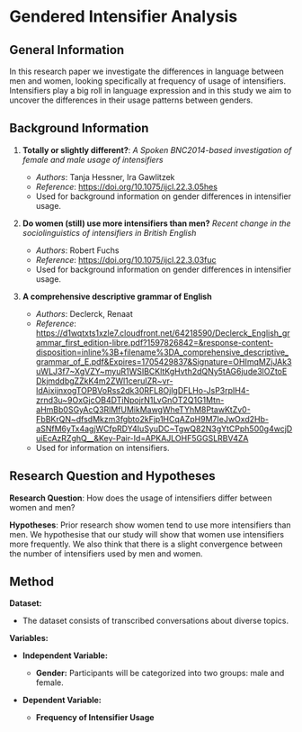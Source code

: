 # Gendered Intensifier Analysis

## General Information

In this research paper we investigate the differences in language between men and women, looking specifically at frequency of usage of intensifiers. Intensifiers play a big roll in language expression and in this study we aim to uncover the differences in their usage patterns between genders.

## Background Information

1. **Totally or slightly different?**: *A Spoken BNC2014-based investigation of female and male usage of intensifiers*
   - *Authors*: Tanja Hessner, Ira Gawlitzek
   - *Reference*: https://doi.org/10.1075/ijcl.22.3.05hes
   - Used for background information on gender differences in intensifier usage.

2. **Do women (still) use more intensifiers than men?** *Recent change in the sociolinguistics of intensifiers in British English*
   - *Authors*: Robert Fuchs
   - *Reference*: https://doi.org/10.1075/ijcl.22.3.03fuc
   - Used for background information on gender differences in intensifier usage.

3. **A comprehensive descriptive grammar of English**
   - *Authors*: Declerck, Renaat
   - *Reference*: https://d1wqtxts1xzle7.cloudfront.net/64218590/Declerck_English_grammar_first_edition-libre.pdf?1597826842=&response-content-disposition=inline%3B+filename%3DA_comprehensive_descriptive_grammar_of_E.pdf&Expires=1705429837&Signature=OHImqMZjJAk3uWLJ3f7~XgVZY~myuR1WSIBCKltKgHvth2dQNy5tAG6jude3lOZtoEDkjmddbgZZkK4m2ZWl1ceruIZR~vr-ldAjxijnxogTOPBVoRss2dk30RFL8OjlgDFLHo-JsP3rpIH4-zrnd3u~9OxGjcOB4DTiNpojrN1LvGnOT2Q1G1Mtn-aHmBb0SGyAcQ3RlMfUMikMawgWheTYhM8PtawKtZv0-FbBKrQN~dfsdMkzm3fgbto2kFjp1HCqAZpH9M7IeJwOxd2Hb-aSNfM6yTx4agjWCfpRDY4IuSyuDC~TgwQ82N3gYtCPph500g4wcjDuiEcAzRZghQ__&Key-Pair-Id=APKAJLOHF5GGSLRBV4ZA
   - Used for information on intensifiers.

## Research Question and Hypotheses

**Research Question**: How does the usage of intensifiers differ between women and men?

**Hypotheses**:
Prior research show women tend to use more intensifiers than men. We hypothesise that our study will show that women use intensifiers more frequently. We also think that there is a slight convergence between the number of intensifiers used by men and women.

## Method

**Dataset:**
- The dataset consists of transcribed conversations about diverse topics.

**Variables:**

- **Independent Variable:**
  - **Gender:** Participants will be categorized into two groups: male and female.

- **Dependent Variable:**
  - **Frequency of Intensifier Usage**




